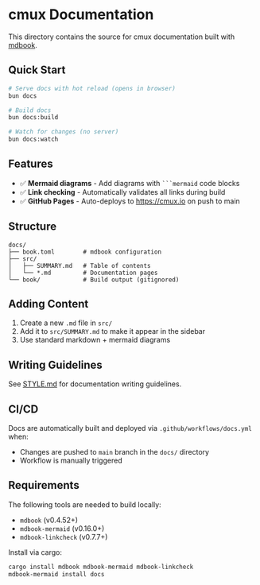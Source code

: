 # cmux Documentation

This directory contains the source for cmux documentation built with [mdbook](https://rust-lang.github.io/mdBook/).

## Quick Start

```bash
# Serve docs with hot reload (opens in browser)
bun docs

# Build docs
bun docs:build

# Watch for changes (no server)
bun docs:watch
```

## Features

- ✅ **Mermaid diagrams** - Add diagrams with ` ```mermaid ` code blocks
- ✅ **Link checking** - Automatically validates all links during build
- ✅ **GitHub Pages** - Auto-deploys to https://cmux.io on push to main

## Structure

```
docs/
├── book.toml        # mdbook configuration
├── src/
│   ├── SUMMARY.md   # Table of contents
│   └── *.md         # Documentation pages
└── book/            # Build output (gitignored)
```

## Adding Content

1. Create a new `.md` file in `src/`
2. Add it to `src/SUMMARY.md` to make it appear in the sidebar
3. Use standard markdown + mermaid diagrams

## Writing Guidelines

See [STYLE.md](./STYLE.md) for documentation writing guidelines.

## CI/CD

Docs are automatically built and deployed via `.github/workflows/docs.yml` when:

- Changes are pushed to `main` branch in the `docs/` directory
- Workflow is manually triggered

## Requirements

The following tools are needed to build locally:

- `mdbook` (v0.4.52+)
- `mdbook-mermaid` (v0.16.0+)
- `mdbook-linkcheck` (v0.7.7+)

Install via cargo:

```bash
cargo install mdbook mdbook-mermaid mdbook-linkcheck
mdbook-mermaid install docs
```

